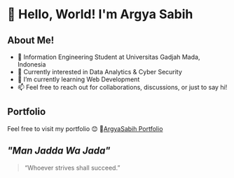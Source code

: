 # 👋 Hello, World! I'm Argya Sabih
## About Me!
- 🏫 Information Engineering Student at Universitas Gadjah Mada, Indonesia
- 👀 Currently interested in Data Analytics & Cyber Security
- 🌱 I’m currently learning Web Development
- 📫 Feel free to reach out for collaborations, discussions, or just to say hi!
## Portfolio
Feel free to visit my portfolio 😊
📍[ArgyaSabih Portfolio](https://argyasabih.github.io/Portfolio-Website/)
## _"Man Jadda Wa Jada"_
>  “Whoever strives shall succeed.”

<!---
ArgyaSabih/ArgyaSabih is a ✨ special ✨ repository because its `README.md` (this file) appears on your GitHub profile.
You can click the Preview link to take a look at your changes.
--->
